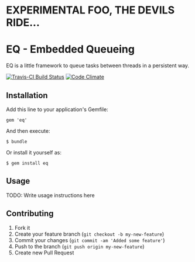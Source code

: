 # EXPERIMENTAL FOO, THE DEVILS RIDE...

# EQ - Embedded Queueing

EQ is a little framework to queue tasks between threads in a persistent way.

[![Travis-CI Build Status](https://secure.travis-ci.org/dpree/eq.png)](https://secure.travis-ci.org/dpree/eq)
[![Code Climate](https://codeclimate.com/badge.png)](https://codeclimate.com/github/dpree/eq)

## Installation

Add this line to your application's Gemfile:

    gem 'eq'

And then execute:

    $ bundle

Or install it yourself as:

    $ gem install eq

## Usage

TODO: Write usage instructions here

## Contributing

1. Fork it
2. Create your feature branch (`git checkout -b my-new-feature`)
3. Commit your changes (`git commit -am 'Added some feature'`)
4. Push to the branch (`git push origin my-new-feature`)
5. Create new Pull Request
